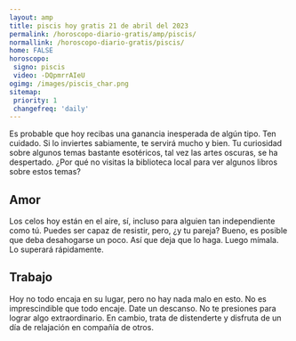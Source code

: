 ```yaml
---
layout: amp
title: piscis hoy gratis 21 de abril del 2023 
permalink: /horoscopo-diario-gratis/amp/piscis/
normallink: /horoscopo-diario-gratis/piscis/
home: FALSE
horoscopo:
 signo: piscis
 video: -DQpmrrAIeU
ogimg: /images/piscis_char.png
sitemap:
 priority: 1
 changefreq: 'daily'
---
```



Es probable que hoy recibas una ganancia inesperada de algún tipo. Ten cuidado. Si lo inviertes sabiamente, te servirá mucho y bien. Tu curiosidad sobre algunos temas bastante esotéricos, tal vez las artes oscuras, se ha despertado. ¿Por qué no visitas la biblioteca local para ver algunos libros sobre estos temas?

## Amor

Los celos hoy están en el aire, sí, incluso para alguien tan independiente como tú. Puedes ser capaz de resistir, pero, ¿y tu pareja? Bueno, es posible que deba desahogarse un poco. Así que deja que lo haga. Luego mímala. Lo superará rápidamente.

## Trabajo

Hoy no todo encaja en su lugar, pero no hay nada malo en esto. No es imprescindible que todo encaje. Date un descanso. No te presiones para lograr algo extraordinario. En cambio, trata de distenderte y disfruta de un día de relajación en compañía de otros.